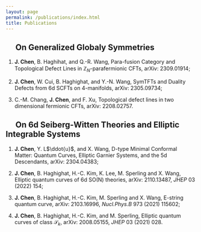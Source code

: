```yaml
---
layout: page
permalink: /publications/index.html
title: Publications
---
```


## &emsp; On Generalized Globaly Symmetries 


1. **J. Chen**, B. Haghihat, and Q.-R. Wang, Para-fusion Category and Topological Defect Lines in $\mathbb{Z}_N$-parafermionic CFTs, arXiv: 2309.01914;
   
2. **J. Chen**, W. Cui, B. Haghighat, and Y.-N. Wang, SymTFTs and Duality Defects from 6d SCFTs on 4-manifolds, arXiv: 2305.09734;
   
3. C.-M. Chang, **J. Chen**, and F. Xu, Topological defect lines in two dimensional fermionic CFTs, arXiv: 2208.02757.


## &emsp; On 6d Seiberg-Witten Theories and Elliptic Integrable Systems


1. **J. Chen**, Y. L$\ddot{u}$, and X. Wang, D-type Minimal Conformal Matter: Quantum Curves, Elliptic Garnier Systems, and the 5d Descendants, arXiv: 2304.04383;
   
2. **J. Chen**, B. Haghighat, H.-C. Kim, K. Lee, M. Sperling and X. Wang, Elliptic quantum curves of 6d SO(N) theories, arXiv: 2110.13487, *JHEP* 03 (2022) 154;
   
3. **J. Chen**, B. Haghighat, H.-C. Kim, M. Sperling and X. Wang, E-string quantum curve, arXiv: 2103.16996, *Nucl.Phys.B* 973 (2021) 115602;

4. **J. Chen**, B. Haghighat, H.-C. Kim, and M. Sperling, Elliptic quantum curves of class $\mathcal{S}_k$, arXiv: 2008.05155, *JHEP* 03 (2021) 028. 

